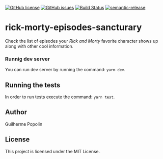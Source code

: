 [![GitHub license](https://img.shields.io/github/license/guilhermespopolin/rick-morty-episodes-sancturary.svg)](https://github.com/guilhermespopolin/futurama-quote-displayer/blob/master/LICENSE)
[![GitHub issues](https://img.shields.io/github/issues/guilhermespopolin/rick-morty-episodes-sancturary.svg)](https://github.com/guilhermespopolin/frick-morty-episodes-sancturary/issues)
[![Build Status](https://travis-ci.org/guilhermespopolin/futurama-quote-displayer.svg?branch=master)](https://travis-ci.org/guilhermespopolin/rick-morty-episodes-sancturary)
[![semantic-release](https://img.shields.io/badge/%20%20%F0%9F%93%A6%F0%9F%9A%80-semantic--release-e10079.svg)](https://github.com/semantic-release/semantic-release)

# rick-morty-episodes-sancturary

Check the list of episodes your _Rick and Morty_ favorite character shows up along with other cool information.

### Runnig dev server

You can run dev server by running the command: `yarn dev`.

## Running the tests

In order to run tests execute the command: `yarn test`.

## Author

Guilherme Popolin

## License

This project is licensed under the MIT License.
